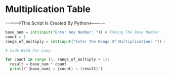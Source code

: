 # Multiplication Table
----->This Script Is Created By Python<-----

```python
base_num = int(input("Enter Any Number: ")) # Taking The Base Number
count = 1
range_of_multiply = int(input("Enter The Range Of Multiplication: ")) # Taking The Range Of Multiplication

# Code With For Loop

for count in range (1, range_of_multiply + 1):
  result = base_num * count
  print(f"{base_num} × {count} = {result}")
  
```
